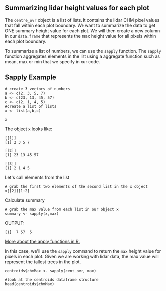 ## Summarizing lidar height values for each plot 

The `centre_ovr` object is a list of lists. It contains the lidar CHM pixel values that fall within each plot boundary. We want to summarize the data to get ONE summary height value for each plot. 
We will then create a new column in our `data.frame` that represents the max height value for all pixels
within each plot boundary. 

To summarize a list of numbers, we can use the `sapply` function. The `sapply` function
aggregates elements in the list using a aggregate function such as mean, max or min that we
specify in our code.

## Sapply Example

	# create 3 vectors of numbers
	a <- c(2, 3, 5, 7)
    b <- c(23, 13, 45, 57) 
	c <- c(2, 1, 4, 5) 
	#create a list of lists
	x <- list(a,b,c)

	x
	
The object `x` looks like: 
	
	[[1]]
	[1] 2 3 5 7

	[[2]]
	[1] 23 13 45 57

	[[3]]
	[1] 2 1 4 5

Let's call elements from the list

	# grab the first two elements of the second list in the x object
	x[[2]][1:2]

Calculate summary

	# grab the max value from each list in our object x
	summary <- sapply(x,max)
	
OUTPUT:

	[1]  7 57  5

<a href="http://www.r-bloggers.com/using-apply-sapply-lapply-in-r/" target="_blank">More about
the apply functions in R.</a>


In this case, we'll use the `sapply` command to return the `max` height value for pixels in each plot. 
Given we are working with lidar data, the max value will represent the tallest trees in the plot.

	centroids$chmMax <- sapply(cent_ovr, max)
 	
 	#look at the centroids dataframe structure
 	head(centroids$chmMax)
